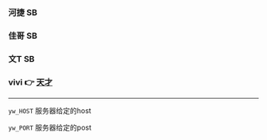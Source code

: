 ### 河捷 SB
### 佳哥 SB
### 文T SB
### vivi 👉 [天才](http://zyvv.github.io)


----
`yw_HOST` 服务器给定的host

`yw_PORT` 服务器给定的post